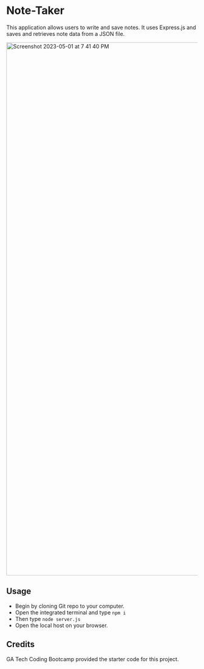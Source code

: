 # Note-Taker
This application allows users to write and save notes. It uses Express.js and saves and retrieves note data from a JSON file.

<img width="1405" alt="Screenshot 2023-05-01 at 7 41 40 PM" src="https://user-images.githubusercontent.com/128011155/235550162-7f2019d1-d9d6-4412-8d1f-2a0e039f91bb.png">


## Usage
* Begin by cloning Git repo to your computer.
* Open the integrated terminal and type ``npm i``
* Then type ``node server.js``
* Open the local host on your browser.

## Credits
GA Tech Coding Bootcamp provided the starter code for this project.